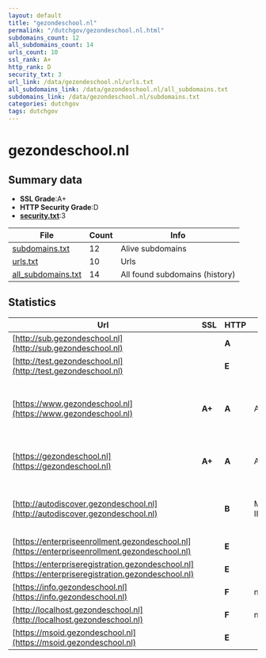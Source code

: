 ```yaml
---
layout: default
title: "gezondeschool.nl"
permalink: "/dutchgov/gezondeschool.nl.html"
subdomains_count: 12
all_subdomains_count: 14
urls_count: 10
ssl_rank: A+
http_rank: D
security_txt: 3
url_link: /data/gezondeschool.nl/urls.txt
all_subdomains_link: /data/gezondeschool.nl/all_subdomains.txt
subdomains_link: /data/gezondeschool.nl/subdomains.txt
categories: dutchgov
tags: dutchgov
---
```



# gezondeschool.nl
## Summary data


 - **SSL Grade**:A+
 - **HTTP Security Grade**:D
 - **[security.txt](https://www.digitaleoverheid.nl/nieuws/standaard-security-txt-nu-verplicht-voor-overheid/)**:3


| File       | Count | Info |
|------------|-------|------|
|[subdomains.txt](/DutchGovScope/data/gezondeschool.nl/subdomains.txt)|12|Alive subdomains|
|[urls.txt](/DutchGovScope/data/gezondeschool.nl/urls.txt)|10|Urls|
|[all_subdomains.txt](/DutchGovScope/data/gezondeschool.nl/all_subdomains.txt)|14|All found subdomains (history)|


## Statistics


| Url | SSL | HTTP | Server | Cookie | HSTS | CORS | CTO | CSP | XFO | XXP | RP |FP| Tech |Title |
|--------|-------|-------|------|------|------|------|------|------|------|------|------|------|------|------|
|[http://sub.gezondeschool.nl](http://sub.gezondeschool.nl)| | **A**|| |:white_check_mark: | | | | :white_check_mark: | :white_check_mark: | :white_check_mark: | |||
|[http://test.gezondeschool.nl](http://test.gezondeschool.nl)| | **E**|| | | | | | | | :white_check_mark: | |||
|[https://www.gezondeschool.nl](https://www.gezondeschool.nl)| **A+**| **A**|Apache| |:white_check_mark: | | | | :white_check_mark: | :white_check_mark: | :white_check_mark: | |Apache HTTP Server Drupal HSTS PHP|Gezonde School |...|
|[https://gezondeschool.nl](https://gezondeschool.nl)| **A+**| **A**|Apache| |:white_check_mark: | | | | :white_check_mark: | :white_check_mark: | :white_check_mark: | |Apache HTTP Server HSTS|301 Moved Perman...|
|[http://autodiscover.gezondeschool.nl](http://autodiscover.gezondeschool.nl)| | **B**|Microsoft-IIS/10.0|:white_check_mark: |:white_check_mark: | | | | :white_check_mark: | :white_check_mark: | :white_check_mark: | |IIS:10.0 Microsoft ASP.NET Windows Server||
|[https://enterpriseenrollment.gezondeschool.nl](https://enterpriseenrollment.gezondeschool.nl)| | **E**|| | | | | | | | :white_check_mark: | |HSTS||
|[https://enterpriseregistration.gezondeschool.nl](https://enterpriseregistration.gezondeschool.nl)| | **E**|| | | | | | | | :white_check_mark: | |||
|[https://info.gezondeschool.nl](https://info.gezondeschool.nl)| | **F**|nginx| | | | | | | | :white_check_mark: | |Nginx|404 Not Found|
|[http://localhost.gezondeschool.nl](http://localhost.gezondeschool.nl)| | **F**|nginx| | | :warning:| | | | | :white_check_mark: | |Nginx|(404 Not Found)|
|[https://msoid.gezondeschool.nl](https://msoid.gezondeschool.nl)| | **E**|| | | | | | | | :white_check_mark: | ||Object moved|

